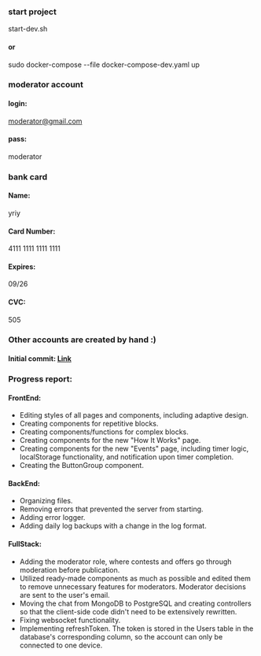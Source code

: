 ### start project
start-dev.sh
#### or
sudo docker-compose --file docker-compose-dev.yaml up
### moderator account
#### login:
moderator@gmail.com
#### pass:
moderator
### bank card
#### Name:
yriy
#### Card Number:
4111 1111 1111 1111
#### Expires:
09/26
#### CVC:
505
### Other accounts are created by hand :)

#### Initial commit: [Link](https://github.com/YurijCroz/YC_squadhelp_exam/tree/a7465087e0518b52f2da840b6b3b024b9bc59244)

### Progress report:
#### FrontEnd:
+ Editing styles of all pages and components, including adaptive design.
+ Creating components for repetitive blocks.
+ Creating components/functions for complex blocks.
+ Creating components for the new "How It Works" page.
+ Creating components for the new "Events" page, including timer logic,
  localStorage functionality, and notification upon timer completion.
+ Creating the ButtonGroup component.
#### BackEnd:
+ Organizing files.
+ Removing errors that prevented the server from starting.
+ Adding error logger.
+ Adding daily log backups with a change in the log format.
#### FullStack:
+ Adding the moderator role, where contests and offers go through
  moderation before publication.
+ Utilized ready-made components as much as possible and edited them
  to remove unnecessary features for moderators.
  Moderator decisions are sent to the user's email.
+ Moving the chat from MongoDB to PostgreSQL and creating controllers
  so that the client-side code didn't need to be extensively rewritten.
+ Fixing websocket functionality.
+ Implementing refreshToken. The token is stored in the Users table
  in the database's corresponding column, so the account can only
  be connected to one device.